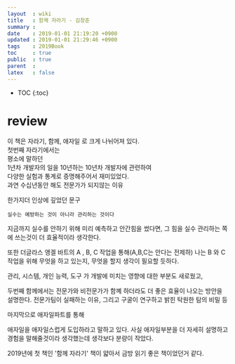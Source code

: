 ```yaml
---
layout  : wiki
title   : 함께 자라기 - 김창준 
summary : 
date    : 2019-01-01 21:19:20 +0900
updated : 2019-01-01 21:29:46 +0900
tags    : 2019Book
toc     : true
public  : true
parent  : 
latex   : false
---
```

* TOC
{:toc}

# review
이 책은 자라기, 함께, 애자일 로 크게 나뉘어져 있다.  
첫번째 자라기에서는  
평소에 말하던  
1년차 개발자의 일을 10년하는 10년차 개발자에 관련하여  
다양한 실험과 통계로 증명해주어서 재미있었다.  
과연 수십년동안 해도 전문가가 되지않는 이유

한가지더 인상에 깊었던 문구
```
실수는 예방하는 것이 아니라 관리하는 것이다
```

지금까지 실수를 안하기 위해 미리 예측하고 안간힘을 썼다면,
그 힘을 실수 관리하는 쪽에 쓰는것이 더 효율적이라 생각한다.

또한
더글라스 앵겔 바트의
A , B, C 작업을 통해(A,B,C는 안다는 전제하)
나는 B 와 C 작업을 위해 무엇을 하고 있는지, 무엇을 할지 생각이 필요할 듯하다.

관리, 시스템, 개인 능력, 도구 가 개발에 미치는 영향에 대한 부분도 새로웠고,

두번째 함께에서는
전문가와 비전문가가 함꼐 하더라도 더 좋은 효율이 나오는 방안을 설명한다.
전문가팀이 실패하는 이유, 그리고 구굴이 연구하고 밝힌 탁원한 탐의 비밀 등

마지막으로 애자일파트를 통해

애자일을 애자일스럽게 도입하라고 말하고 있다.
사실 애자일부분을 더 자세히 설명하고 경험을 말해줄것이라 생각했는데
생각보다 분량이 작았다.

2019년에 첫 책인 '함께 자라기'
책이 얇아서 금방 읽기 좋은 책이었던거 같다. 

